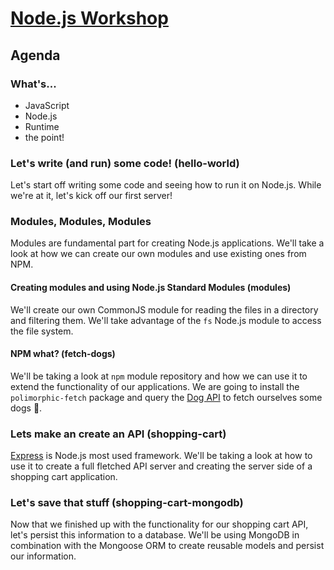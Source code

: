 # [Node.js Workshop](https://docs.google.com/presentation/d/13dK6_AeKu7epd-HZdxGYkl6mt1sDT1mjX84mNfF_9gQ/edit?usp=sharing)

## Agenda

### What's...
- JavaScript
- Node.js
- Runtime
- the point!

### Let's write (and run) some code! (hello-world)

Let's start off writing some code and seeing how to run it on Node.js.
While we're at it, let's kick off our first server!

### Modules, Modules, Modules

Modules are fundamental part for creating Node.js applications. We'll take a look at how we can create our own modules and use existing ones from NPM.

#### Creating modules and using Node.js Standard Modules (modules)

We'll create our own CommonJS module for reading the files in a directory and filtering them. We'll take advantage of the `fs` Node.js module to access the file system.

#### NPM what? (fetch-dogs)

We'll be taking a look at `npm` module repository and how we can use it to extend the functionality of our applications.
We are going to install the `polimorphic-fetch` package and query the [Dog API](https://dog.ceo/dog-api/) to fetch ourselves some dogs 🐶. 

### Lets make an create an API (shopping-cart)

[Express](https://expressjs.com) is Node.js most used framework. We'll be taking a look at how to use it to create a full fletched API server and creating the server side of a shopping cart application.


### Let's save that stuff (shopping-cart-mongodb)

Now that we finished up with the functionality for our shopping cart API, let's persist this information to a database.
We'll be using MongoDB in combination with the Mongoose ORM to create reusable models and persist our information.
